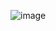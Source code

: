 ![image](https://github.com/paulo-evangelista/linux-settings/assets/99093520/5d75ea0f-a7e2-4380-8505-fb177ae05b53)
